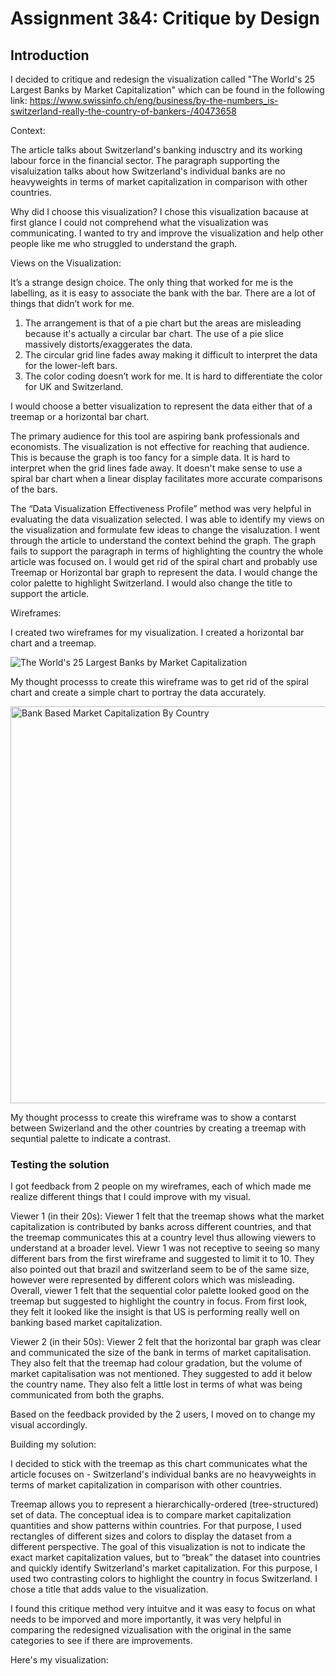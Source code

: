 # Assignment 3&4: Critique by Design

## Introduction

I decided to critique and redesign the visualization called "The World's 25 Largest Banks by Market Capitalization" which can be found in the following link: https://www.swissinfo.ch/eng/business/by-the-numbers_is-switzerland-really-the-country-of-bankers-/40473658

Context:

The article talks about Switzerland's banking indusctry and its working labour force in the financial sector. The paragraph supporting the visaluization talks about how Switzerland's individual banks are no heavyweights in terms of market capitalization in comparison with other countries. 

Why did I choose this visualization?
I chose this visualization bacause at first glance I could not comprehend what the visualization was communicating. I wanted to try and improve the visualization and help other people like me who struggled to understand the graph. 

Views on the Visualization:

It’s a strange design choice. The only thing that worked for me is the labelling, as it is easy to associate the bank with the bar. There are a lot of things that didn’t work for me. 

1. The arrangement is that of a pie chart but the areas are misleading because it's actually a circular bar chart. The use of a pie slice massively distorts/exaggerates the data. 
2. The circular grid line fades away making it difficult to interpret the data for the lower-left bars. 
3. The color coding doesn’t work for me. It is hard to differentiate the color for UK and Switzerland. 

I would choose a better visualization to represent the data either that of a treemap or a horizontal bar chart.

The primary audience for this tool are aspiring bank professionals and economists. The visualization is not effective for reaching that audience. This is because the graph is too fancy for a simple data. It is hard to interpret when the grid lines fade away. It doesn't make sense to use a spiral bar chart when a linear display facilitates more accurate comparisons of the bars. 

The “Data Visualization Effectiveness Profile” method was very helpful in evaluating the data visualization selected. I was able to identify my views on the visualization and formulate few ideas to change the visaluzation. I went through the article to understand the context behind the graph. The graph fails to support the paragraph in terms of highlighting the country the whole article was focused on. I would get rid of the spiral chart and probably use Treemap or Horizontal bar graph to represent the data. I would change the color palette to highlight Switzerland. I would also change the title to support the article. 

Wireframes:

I created two wireframes for my visualization. I created a horizontal bar chart and a treemap. 

![The World's 25 Largest Banks by Market Capitalization](https://user-images.githubusercontent.com/113000842/191404378-6b0c0556-8422-486e-af5b-3e2c59e879b5.png)

My thought processs to create this wireframe was to get rid of the spiral chart and create a simple chart to portray the data accurately.

<img width="635" alt="Bank Based Market Capitalization By Country" src="https://user-images.githubusercontent.com/113000842/191404418-ac44365c-89eb-4a8f-840e-6dceb2ef6f54.png">

My thought processs to create this wireframe was to show a contarst between Swizerland and the other countries by creating a treemap with sequntial palette to indicate a contrast. 
 
### Testing the solution
I got feedback from 2 people on my wireframes, each of which made me realize different things that I could improve with my visual. 

Viewer 1 (in their 20s):
Viewer 1 felt that the treemap shows what the market capitalization is contributed by banks across different countries, and that the treemap communicates this at a country level thus allowing viewers to understand at a broader level. 
Viewr 1 was not receptive to seeing so many different bars from the first wireframe and suggested to limit it to 10. They also pointed out that brazil and switzerland seem to be of the same size, however were represented by different colors which was misleading.
Overall, viewer 1 felt that the sequential color palette looked good on the treemap but suggested to highlight the country in focus. From first look, they felt it looked like the insight is that US is performing really well on banking based market capitalization. 

Viewer 2 (in their 50s):
Viewer 2 felt that the horizontal bar graph was clear and communicated the size of the bank in terms of market capitalisation. They also felt that the treemap had colour gradation, but the volume of market capitalisation was not mentioned. They suggested to add it below the country name. They also felt a little lost in terms of what was being communicated from both the graphs.  
 
Based on the feedback provided by the 2 users, I moved on to change my visual accordingly.

Building my solution:

I decided to stick with the treemap as this chart communicates what the article focuses on - Switzerland's individual banks are no heavyweights in terms of market capitalization in comparison with other countries.

Treemap allows you to represent a hierarchically-ordered (tree-structured) set of data. The conceptual idea is to compare market capitalization quantities and show patterns within countries. For that purpose, I used rectangles of different sizes and colors to display the dataset from a different perspective. The goal of this visualization is not to indicate the exact market capitalization values, but to “break” the dataset into countries and quickly identify Switzerland's market capitalization. For this purpose, I used two contrasting colors to highlight the country in focus Switzerland. I chose a title that adds value to the visualization. 

I found this critique method very intuitve and it was easy to focus on what needs to be imporved and more importantly, it was very helpful in comparing the redesigned vizualisation with the original in the same categories to see if there are improvements.

Here's my visualization:

<div class="flourish-embed flourish-hierarchy" data-src="visualisation/11239665"><script src="https://public.flourish.studio/resources/embed.js"></script></div>

